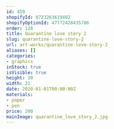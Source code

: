 ```yaml
---
id: 459
shopifyId: 8723263619402
shopifyOptionId: 47772428435786
order: 128
title: Quarantine love story 2
slug: quarantine-love-story-2
url: art-works/quarantine-love-story-2
aliases: []
categories:
- graphics
inStock: true
isVisible: true
height: 30
width: 21
date: 2020-01-01T00:00:00Z
materials:
- paper
- pen
price: 200
mainImage: quarantine_love_story_2.jpg
---
```

